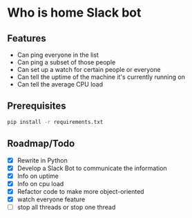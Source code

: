 # Who is home Slack bot

## Features
*  Can ping everyone in the list
*  Can ping a subset of those people
*  Can set up a watch for certain people or everyone
*  Can tell the uptime of the machine it's currently running on
*  Can tell the average CPU load

## Prerequisites
````bash
pip install -r requirements.txt
````

## Roadmap/Todo

* [x]  Rewrite in Python
* [x]  Develop a Slack Bot to communicate the information
* [x]  Info on uptime
* [x]  Info on cpu load
* [x]  Refactor code to make more object-oriented
* [x]  watch everyone feature
* [ ]  stop all threads or stop one thread